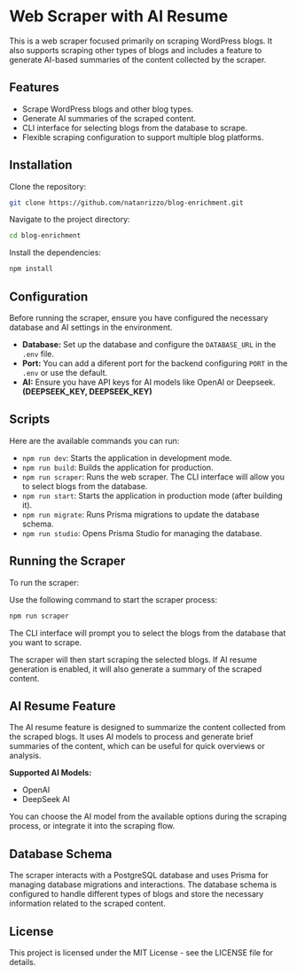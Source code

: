 # Web Scraper with AI Resume

This is a web scraper focused primarily on scraping WordPress blogs. It also supports scraping other types of blogs and includes a feature to generate AI-based summaries of the content collected by the scraper.

## Features

- Scrape WordPress blogs and other blog types.
- Generate AI summaries of the scraped content.
- CLI interface for selecting blogs from the database to scrape.
- Flexible scraping configuration to support multiple blog platforms.

## Installation

Clone the repository:
``` bash
git clone https://github.com/natanrizzo/blog-enrichment.git
```
Navigate to the project directory:
``` bash
cd blog-enrichment
```
Install the dependencies:
``` bash
npm install
```
## Configuration

Before running the scraper, ensure you have configured the necessary database and AI settings in the environment.

- **Database:** Set up the database and configure the `DATABASE_URL` in the `.env` file.
- **Port:** You can add a diferent port for the backend configuring `PORT` in the `.env` or use the default.
- **AI:** Ensure you have API keys for AI models like OpenAI or Deepseek. **(DEEPSEEK_KEY, DEEPSEEK_KEY)**

## Scripts

Here are the available commands you can run:

- `npm run dev`: Starts the application in development mode.
- `npm run build`: Builds the application for production.
- `npm run scraper`: Runs the web scraper. The CLI interface will allow you to select blogs from the database.
- `npm run start`: Starts the application in production mode (after building it).
- `npm run migrate`: Runs Prisma migrations to update the database schema.
- `npm run studio`: Opens Prisma Studio for managing the database.

## Running the Scraper

To run the scraper:

Use the following command to start the scraper process:
``` bash
npm run scraper
```
The CLI interface will prompt you to select the blogs from the database that you want to scrape.

The scraper will then start scraping the selected blogs. If AI resume generation is enabled, it will also generate a summary of the scraped content.

## AI Resume Feature

The AI resume feature is designed to summarize the content collected from the scraped blogs. It uses AI models to process and generate brief summaries of the content, which can be useful for quick overviews or analysis.

**Supported AI Models:**

- OpenAI
- DeepSeek AI

You can choose the AI model from the available options during the scraping process, or integrate it into the scraping flow.

## Database Schema

The scraper interacts with a PostgreSQL database and uses Prisma for managing database migrations and interactions. The database schema is configured to handle different types of blogs and store the necessary information related to the scraped content.

## License

This project is licensed under the MIT License - see the LICENSE file for details.
